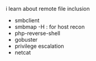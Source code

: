 i learn about remote file inclusion
- smbclient
- smbmap -H : for host recon
- php-reverse-shell
- gobuster
- privilege escalation
- netcat
